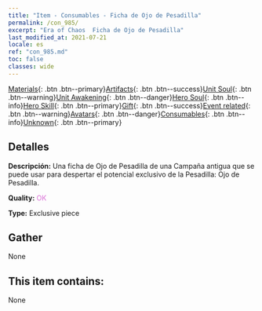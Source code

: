 ```yaml
---
title: "Item - Consumables - Ficha de Ojo de Pesadilla"
permalink: /con_985/
excerpt: "Era of Chaos  Ficha de Ojo de Pesadilla"
last_modified_at: 2021-07-21
locale: es
ref: "con_985.md"
toc: false
classes: wide
---
```

 [Materials](/ItemsES/){: .btn .btn--primary}[Artifacts](/ItemsES/Artifacts/){: .btn .btn--success}[Unit Soul](/ItemsES/UnitSoul/){: .btn .btn--warning}[Unit Awakening](/ItemsES/UnitAwakening/){: .btn .btn--danger}[Hero Soul](/ItemsES/HeroSoul/){: .btn .btn--info}[Hero Skill](/ItemsES/HeroSkill/){: .btn .btn--primary}[Gift](/ItemsES/Gift/){: .btn .btn--success}[Event related](/ItemsES/Events/){: .btn .btn--warning}[Avatars](/ItemsES/Avatars/){: .btn .btn--danger}[Consumables](/ItemsES/Consumables/){: .btn .btn--info}[Unknown](/ItemsES/Unknown/){: .btn .btn--primary}

## Detalles
 **Descripción:** Una ficha de Ojo de Pesadilla de una Campaña antigua que se puede usar para despertar el potencial exclusivo de la Pesadilla: Ojo de Pesadilla.

 **Quality:** <span style="color: #DA70D6">OK</span>

 **Type:** Exclusive piece

## Gather

  None

## This item contains:

  None

